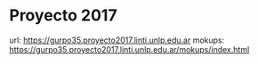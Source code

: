 # Proyecto 2017

url: https://gurpo35.proyecto2017.linti.unlp.edu.ar
mokups: https://gurpo35.proyecto2017.linti.unlp.edu.ar/mokups/index.html
